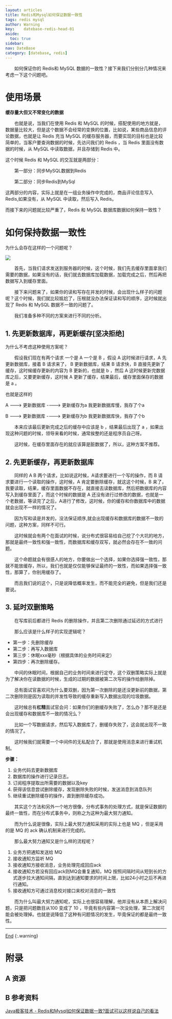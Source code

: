 ```yaml
---
layout: articles
title: Redis和Mysql如何保证数据一致性
tags: redis mysql
author: Warning
key:    datebase-redis-head-01
aside:
  toc: true
sidebar:
nav: DateBase
category: [datebase, redis]
---
```


&emsp;&emsp;如何保证你的 Redis和 MySQL 数据的一致性？接下来我们分别分几种情况来考虑一下这个问题吧。

<!--more-->


# 使用场景

**缓存量大但又不常变化的数据**

&emsp;&emsp;也就是说，当我们在使用 Redis 和 MySQL 的时候，搭配使用的地方就是，数据量比较大，但是这个数据不会经常的变换的位置，比如说，某些商品信息的评论数据，也就是让 Redis 充当 MySQL 的缓存服务器，而要实现的目标也是比较简单的，当客户要查询数据的时候，先访问我们的 Redis ，当 Redis 里面没有数据的时候，从 MySQL 中读取数据，并且存储到 Redis 中。

这个时候 Redis 和 MySQL 的交互就是两部分：

&emsp;&emsp;第一部分：同步MySQL数据到Redis

&emsp;&emsp;第二部分：同步Redis到MySql

这两部分的内容，实际上就是在一组业务操作中完成的，商品评论信息写入 Redis,如果没有，从 MySQL 中读取，然后写入 Redis。

而接下来的问题就比较严重了，Redis 和 MySQL 数据库数据如何保持一致性？

# 如何保持数据一致性

为什么会存在这样的一个问题呢？

![](https://gitee.com/war-ning/picture/raw/master/blog//20210625100744.png)

&emsp;&emsp;首先，当我们请求发送到服务器的时候，这个时候，我们先去缓存里面拿我们需要的数据，如果没有的话，我们就去数据库加载数据，加载完成之后，然后再把数据写入到缓存里面。

&emsp;&emsp;接下来问题来了，如果你的读和写存在并发的时候，会出现什么样子的问题呢？这个时候，我们就比较尴尬了，压根就没办法保证读和写的顺序，这时候就出现了 Redis 和 MySQL 数据不一致的问题了。

&emsp;&emsp;我们准备多种不同的方案来进行不同的分析。

## 1. 先更新数据库，再更新缓存[坚决拒绝]

为什么不考虑这种使用方案呢？

&emsp;&emsp;假设我们现在有两个请求 一个是 A  一个是 B ，假设 A 这时候进行请求，A 先更新数据库，接着 B 请求来了， B 更新数据库，结果 B 请求快，B 直接先更新了缓存，这时候缓存更新的内容为 B 更新的，也就是 b ，然后 A 这时候更新完数据库之后，又要更新缓存，这时候 A 更新了缓存，结果最后，缓存里面保存的数据是 a 。

也就是这样的

A ---> 更新数据库 ----> 更新缓存为a 我更新数据库慢，我存了个a

B ---> 更新数据库 ----> 更新缓存为b 我更新数据库快，我存了个b

&emsp;&emsp;本来应该最后更新完成之后的缓存中应该是 b ，结果最后出现了 a ，如果出现这种问题的时候，领导来看的时候，通常挨整的还是程序员自己呀。

&emsp;&emsp;这时候，在缓存里面存在的就应该算是脏数据了，所以，这种方案不推荐。

## 2. 先更新缓存，再更新数据库

&emsp;&emsp;同样的 A B 两个请求，比如说这时候，A请求要进行一个写的操作，而 B 请求要进行一个读取的操作，这时候，A 肯定要删除缓存，就这这个时候，B 来了，我要读取，结果，缓存里面数据不存在，就直接去读数据库，然后把数据库的内容写入到缓存里面了，而这个时候的数据是 A 还没有进行过修改的数据，也就是一个老数据，等读完了之后，A进行了修改，这时候，你的缓存和你数据库中的数据就会出现不一样的情况了。

&emsp;&emsp;因为写和读是并发的，没法保证顺序,就会出现缓存和数据库的数据不一致的问题，这种方案，同样不可行。

&emsp;&emsp;这时候就会有两个在面试的时候，说分布式很容易给自己挖了个大坑的地方，那就是最终一致性和强一致性，而数据库和缓存双写，就必然会存在不一致的问题。

&emsp;&emsp;这个命题就会有很感人的地方，你要做出一个选择，如果你选择强一致性，那就不能放缓存，所以，我们也就是仅仅能够保证最终的一致性，而如果选择强一致性，那算了，你别用缓存了。

&emsp;&emsp;而且我们说的这个，只是说降低概率发生，而不能完全的避免，但是我们还是要说。

## 3. 延时双删策略

&emsp;&emsp;在写库前后都进行 Redis 的删除操作，并且第二次删除通过延迟的方式进行

&emsp;&emsp;那么应该是什么样子的实现逻辑呢？

- 第一步：先删除缓存
- 第二步：再写入数据库
- 第三步：休眠xxx毫秒（根据具体的业务时间来定）
- 第四步：再次删除缓存。

&emsp;&emsp;中间的休眠时间，根据自己的业务时间来进行定夺，这个双删策略实际上就是为了解决你在读数据的时候，生成的过期的数据被第二次写的操作给删除掉。

&emsp;&emsp;总有面试官喜欢问为什么要双删，因为第一次删除的是还没更新前的数据，第二次删除则是因为读取的并发性导致的缓存重新写入数据出现的垃圾数据。

&emsp;&emsp;这时候总有**杠精**面试官会问：如果你们的删缓存失败了，怎么办？那不是还是会出现缓存和数据库不一致的情况么？

&emsp;&emsp;比如一个写数据请求，然后写入数据库了，删缓存失败了，这会就出现不一致的情况了。

&emsp;&emsp;这时候我们就需要一个中间件的无私配合了，那就是使用消息来进行重试机制。

**步骤：**

1. 业务代码去更新数据库
2. 数据库的操作进行记录日志。
3. 订阅程序提取出所需要的数据以及key
4. 获得该信息尝试删除缓存，发现删除失败的时候，发送消息到消息队列
5. 继续重试删除缓存的操作，直到删除缓存成功。

&emsp;&emsp;其实这个方法和另外一个地方很像，分布式事务的处理方式，就是保证数据的最终一致性，而在分布式事务中，则称之为这种为最大努力通知。

&emsp;&emsp;而为什么说是很像，实际上最大努力通知采用的实际上也是 MQ ，但是采用的是 MQ 的 ack 确认机制来进行完成的。

&emsp;&emsp;那么最大努力通知又是什么样的流程呢？

1. 业务方把通知发送给 MQ
2. 接收通知方监听 MQ
3. 接收通知方接收消息，业务处理完成回应ack
4. 接收通知方若没有回应ack则MQ会重复通知，MQ 按照间隔时间从短到长的方式逐步拉大通知间隔，直到达到通知要求的时间上限，比如24小时之后不再进行通知。
5. 接收通知方可通过消息校对接口来校对消息的一致性

&emsp;&emsp;而为什么叫最大努力通知呢，实际上也很容易理解，他并没有从本质上解决问题，只是把问题数目从100 变成了 10 ，毕竟有些内容第一次没处理，第二次就可能会被处理掉。也就是说降低了这种有问题情况的发生，毕竟保证的都是最终一致性。

---
[End](#head)
{:.warning}


# 附录
## A 资源
## B 参考资料

[Java极客技术 - Redis和Mysql如何保证数据一致?面试可以这样说自己的看法](https://mp.weixin.qq.com/s/6WxbY-BOjX_5mwHNgoVl8g)



